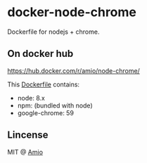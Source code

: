 # docker-node-chrome

Dockerfile for nodejs + chrome.

## On docker hub

https://hub.docker.com/r/amio/node-chrome/

This [Dockerfile](/Dockerfile) contains:

- node: 8.x
- npm: (bundled with node)
- google-chrome: 59

## Lincense

MIT @ [Amio](https://github.com/amio)
